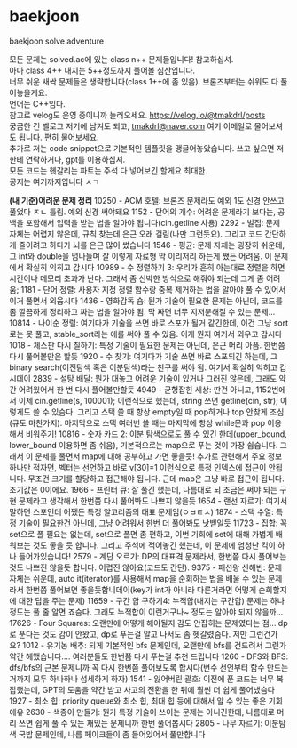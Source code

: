 # baekjoon

baekjoon solve adventure

모든 문제는 solved.ac에 있는 class n++ 문제들입니다! 참고하십셔.<br>
아마 class 4++ 내지는 5++정도까지 풀어볼 심산입니다.<br>
너무 쉬운 새싹 문제들은 생략합니다(class 1++에 좀 있음). 브론즈부터는 쉬워도 다 풀어놓을게요.<br>
언어는 C++임다.<br>
참고로 velog도 운영 중이니까 놀러오세요. https://velog.io/@tmakdrl/posts<br>
궁금한 건 벨로그 저기에 남겨도 되고, tmakdrl@naver.com 여기 이메일로 물어보셔도 됩니다. 편히 물어보세요.<br>
추가로 저는 code snippet으로 기본적인 템플릿을 맹글어놓았습니다. 쓰고 싶으면 저한테 연락하거나, gpt를 이용하십셔.<br>
모든 코드는 헷갈리는 파트는 주석 다 넣어보긴 할게요 최대한.<br>
공지는 여기까지입니다 ㅅㄱ<br>

**(내 기준)어려운 문제 정리**
10250 - ACM 호텔: 브론즈 문제라도 예외 1도 신경 안쓰고 풀었다 ㅈㄴ 틀림. 예외 신경 써야돼요
1152 - 단어의 개수: 어려운 문제라기 보다는, 공백을 포함해서 입력을 받는 법을 알아야 됩니다(cin.getline 사용)
2292 - 벌집: 문제 자체는 어렵지 않은데, 규칙 찾는데 은근 오래 걸림(나만 그런듯요). 그리고 코드 간단하게 줄이려고 하다가 뇌를 은근 많이 썼습니다
1546 - 평균: 문제 자체는 굉장히 쉬운데, 그 int와 double을 넘나들며 잘 이렇게 자료형 막 이리저리 하는게 쨌든 어려움. 이 문제에서 확실히 익히고 갑시다
10989 - 수 정렬하기 3: 우리가 흔히 아는대로 정렬을 하면 시간이나 메모리 초과가 난다. 그래서 좀 신박한 방식으로 해줘야 되는데 그게 좀 어려움;
1181 - 단어 정렬: 사용자 지정 정렬 함수랑 중복 제거하는 법을 알아야 풀 수 있어서 이거 풀면서 외웁시다
1436 - 영화감독 숌: 뭔가 기술이 필요한 문제는 아닌데, 코드를 좀 깔끔하게 정리하고 짜는 법을 알아야 됨. 막 짜면 너무 지저분해질 수 있는 문제...
10814 - 나이순 정렬: 여기다가 기술을 쓰면 바로 스포가 될거 같긴한데, 이건 그냥 sort로는 못 풀고, stable_sort라는 애를 써야 풀 수 있음. 이게 뭔지 여기서 외우고 갑시다
1018 - 체스판 다시 칠하기: 특정 기술이 필요한 문제는 아닌데, 은근 머리 아픔. 한번쯤 다시 풀어볼만은 할듯
1920 - 수 찾기: 여기다가 기술 쓰면 바로 스포되긴 하는데, 그 binary search(이진탐색 혹은 이분탐색)라는 친구를 써야 됨. 여기서 확실히 익히고 갑시데이
2839 - 설탕 배달: 뭔가 대놓고 어려운 기술이 있거나 그러진 않은데, 그래도 약간 어려웠어서 한 번 다시 풀어볼만할듯
4949 - 균형잡힌 세상: 딴건 아니고, 1152번에서 이제 cin.getline(s, 100001); 이런식으로 했는데, string 쓰면 getline(cin, str); 이렇게도 쓸 수 있슴다.
그리고 스택 쓸 때 항상 empty일 때 pop하거나 top 안찾게 조심(큐도 마찬가지). 마지막으로 스택 여러번 쓸 때는 마지막에 항상 while문과 pop 이용해서 비워주기!
10816 - 숫자 카드 2: 이분 탐색으로도 풀 수 있긴 한데(upper_bound, lower_bound 이용하면 좀 쉬움), 기본적으로는 map으로 푸는 것이 가장 쉽습니다. 그래서 이 문제를 풀면서 map에 대해 공부하고 가면 좋을듯!
추가로 관련해서 주요 정보 하나만 적자면, 벡터는 선언하고 바로 v[30]=1 이런식으로 특정 인덱스에 접근이 안됩니다. 무조건 크기를 할당하고 접근해야 됩니다. 근데 map은 그냥 바로 접근이 됩니다. 초기값은 0이에요.
1966 - 프린터 큐: 잘 풀긴 했는데, 나름대로 뇌 조금은 써야 되는 구현 문제라고 생각해서 한번쯤 다시 풀어봐도 나쁘지 않을듯
1654 - 랜선 자르기: 여기서 말하면 스포인데 어쨌든 특정 알고리즘의 대표 문제임(ㅇㅂㅌㅅ)
1874 - 스택 수열: 특정 기술이 필요한건 아닌데, 그냥 어려워서 한번 더 풀어봐도 낫밷일듯
11723 - 집합: 꼭 set으로 풀 필요는 없는데, set으로 풀면 좀 편하고, 이번 기회에 set에 대해 가볍게 배워보는 것도 좋을 듯 합니다. 그리고 주석에 적어놓긴 했는데, 이 문제에 엄청난 킥이 하나 들어가있습니다!
2579 - 계단 오르기: DP의 대표격 문제라서, 한번쯤 다시 풀어보는 것도 나쁘진 않을듯 합니다. 어렵진 않아요(코드도 간단).
9375 - 패션왕 신해빈: 문제 자체는 쉬운데, auto it(iterator)를 사용해서 map을 순회하는 법을 배울 수 있는 문제라서 한번쯤 풀어보면 좋을듯합니데이(key가 int가 아니라 다른거라면 어떻게 순회할지에 대한 답을 주는 문제)
11659 - 구간 합 구하기4: 누적합(내지는 구간합) 문제는 하나 정도는 풀 줄 알면 죠슴다. 그래도 누적합이 이런거구나~ 정도는 알아야 되지 않을까...
17626 - Four Squares: 오랜만에 어떻게 해야될지 감도 안잡히는 문제였다는 점... dp로 푼다는 것도 감이 안왔고, dp로 푸는걸 알고 나서도 좀 헷갈렸슴다. 저만 그런건가요?
1012 - 유기농 배추: 되게 기본적인 bfs 문제인데, 오랜만에 bfs를 건드려서 그런가 약간 헤맸습니다.... 여러분들도 한번쯤 다시 푸는걸 추천 드립니다
1260 - DFS와 BFS: dfs/bfs의 근본 문제니까 꼭 다시 한번쯤 풀어보도록 합시다(변수 선언부터 함수 만드는거까지 모두 하나하나 섬세하게 하자)
1541 - 잃어버린 괄호: 이전에 푼 코드는 너무 복잡했는데, GPT의 도움을 약간 받고 사고의 전환을 한 뒤에 훨씬 더 쉽게 풀어냈슴다
1927 - 최소 힙: priority queue와 최소 힙, 최대 힙 등에 대해서 알 수 있는 좋은 기회에유
2630 - 색종이 만들기: 뭔가 특정 기술이 쓰이는 문제는 아니긴한데, 나름대로 머리 쓰면 쉽게 풀 수 있는 재밌는 문제니까 한번 풀어봅시다
2805 - 나무 자르기: 이분탐색 국밥 문제인데, 나름 페이크들이 좀 들어있어서 풀만합니다
